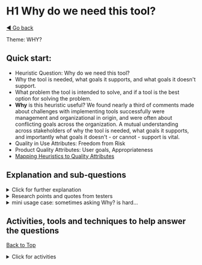 <a name="TopofPage"></a>
# H1 Why do we need this tool?
[◄ Go back](README.md)

Theme: WHY?

## Quick start:

- Heuristic Question: Why do we need this tool?
- Why the tool is needed, what goals it supports, and what goals it doesn't support.
- What problem the tool is intended to solve, and if a tool is the best option for solving the problem.
- **Why** is this heuristic useful? We found nearly a third of comments made about challenges with implementing tools successfully were management and organizational in origin, and were often about conflicting goals across the organization. A mutual understanding across stakeholders of why the tool is needed, what goals it supports, and importantly what goals it doesn't - or cannot - support is vital.
- Quality in Use Attributes: Freedom from Risk
- Product Quality Attributes: User goals, Appropriateness
- [Mapping Heuristics to Quality Attributes](Qualityattributesv2.md)

## Explanation and sub-questions

<details close><summary>Click for further explanation</summary> 

You've embarked on designing, building, or choosing a new tool to help support testing.  
Think about:

-	what problem the tool is intended to solve, and whether a tool is the best option for solving that problem. 
-	the people who are testing and the organization, and how their (different) goals need supporting. 
-	enablers and blockers to meeting those goals. 
-	both the testers and the organization have motivations to adopt or to resist a new tool, and these may be the same or may conflict.

If you are tool designer or vendor, especially if you will not use the tool yourselves, you also ask this question as:
``Why do *they* need this tool?'' 
They might be different users, different customers, and other stakeholders.

Also ask ``Why else?''

Key questions to ask yourself:
-	Is there a problem to solve?
-	Is it organizational or technical or something else?
- Can you design to increase productivity?
-	Can you design to reduce risk and increase value?
-	Can you design to improve the reach and certainty of people’s work?
-	Will this tool support what we are doing/want to achieve?
-	Does use of this tool cause any breach of ethical goals?
-	What is missing from the existing toolset?
-	Why does the tester need the tool?
-	Why does the organization want the tool?
-	Are there contradicting goals from different parts of the organization?
- What happens if (part of) the tool is not used?
- Should we use the tool at all?

</details>

<details close>
<summary>Research points and quotes from testers</summary>

Research Point: In the research leading to the design of these heuristics, we found there are often conflicting goals and expectations for the tools, and different perceptions of what problems needed resolving to enable improvement in working practices. Conflicting or unclear goals mean tool acquisition may be done in a short-term mindset. Tools may not even be the solution to the problem you are trying to address.

*``There may be several organizations - even within one organization - with conflicting goals for the same tool [example given of password control tool] Audit versus Dev may have different views about how that might be used''*

*``muddling through - don't have a goal ... just want to do things ... get things done''*

*``change always comes with some resistance, Discussing and setting a clear, shared goal we got a better understanding and purpose to find energy and time and money to finish the transition''*

*`` I would suggest we stop seeing tools as our main goal that will save us, or do the job for us''*

</details>

<details close>
<summary>mini usage case: sometimes asking Why? is hard...</summary>

In one usage, the heuristics started to be introduced late and the participant identified that asking **H01 Why?** can be difficult as it might force a change of mind set or a change of direction, by acknowledging different people will have different goals. While that could be exactly what is needed, it is also difficult to do because people are reluctant to change:
*'In later stages, however, this question may need to be adapted. Once discussions shift toward solutions, it can be challenging to steer back to the broader "why." Different personas appear at different stages with a unique perspective on the purpose of the tool. For instance, the buyer persona’s "why" may differ significantly from that of the tool's end users. To fully understand why the tool is needed, it’s essential to ask about challenges and goals from multiple stakeholders.'*
In this scenario, the participant decided to go with the Why? and Which tool? decisions as they were in place, and use the heuristics to guide their own work in planning future workshops.

</details>



## Activities, tools and techniques to help answer the questions
[Back to Top](#TopofPage)

<details close>
  <summary> Click for activities </summary>

**How** will you go about answering heuristic question H01? To understand why you are building the tool, you need to consider goals for different stakeholders – including yourself.

You will need to iterate between H01 *“Why?”* and H02 *“Who?”* as you identify stakeholders and their goals.

We have tabulated the [Quality in Use and Product Quality Attributes](Qualityattributesv2.md) in a priority order based on the input from industry practitioners during our research. Use that data to help you focus on the optimal product attributes to meet the QiU/UX goals for your tool. We've included quotes from practitioners that you can use to help you understand your own goals, stakeholders, and contexts, plus a cross reference between the heuristics and the quality attributes.

There are many activities you might find useful to help you understand *Why* you need this tool and here are some links to typical activities, which include:
-	[SWOT analysis](Technique-SWOT-Analysis.md)
-	Gap Analysis helps understand what is missing and what's needed to get where we want to be: See [Wikipedia Gap Analysis page]( https://en.wikipedia.org/wiki/Gap_analysis) for an overview, and [Techtarget have a page on Gap Analysis](https://www.techtarget.com/searchcio/definition/gap-analysis)
-	Contextual Inquiry is the study of people working in context to understand what they do and why. See [Wikipedia Contextual Inquiry page](https://en.wikipedia.org/wiki/Contextual_inquiry) for an overview, and [Think Design have a page on Contextual Inquiry](https://think.design/user-design-research/contextual-inquiry/)
- Make an initial business case for the tool, including a ROI calculation, for one example see the Test Automation Patterns wiki on [Test Automation Business Case](https://testautomationpatterns.org/wiki/index.php/TEST_AUTOMATION_BUSINESS_CASE).
  
  - You may find it useful to consider your budget and a return on investment (ROI) calculation at this point, and include whether the costs will be treated as Capital Expenditure (CapEx) or Operational Expenditure (OpEx) as stakeholders may require specific expenditure types.
  - For example, if you are evaluating whether to use a tool, an early question might be to consider whether the cost of the tool is in line with budget constraints and savings goals. 
  - Alternatively if you are a tool supplier (in-house, open-source or vendor) and you are reviewing how to respond to a user change request, you might need to look at the ROI for the effort to make the change, and the benefit to the users. 
  - Research point: One participant working on updates to a tool said that they have to think about *``do I get payback for the amount of effort to make this change?''* when considering change requests.
  - Research point: in one case study, the participants used the heuristics to decide whether to evaluate a particular tool at all - the licencing cost for the tool was not in line with the department's financial savings goal, but the heuristics allowed them to identify alternative ways of meeting their goals. 
  - Research point: one participant commented that their organization favoured tooling expenses that could be Capital Expenditure rather than Operational Expenditure. 
</details>
